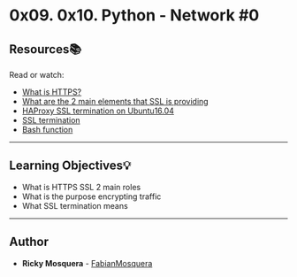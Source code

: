 # 0x09. 0x10. Python - Network #0

## Resources:books:
Read or watch:
* [What is HTTPS?](https://www.instantssl.com/http-vs-https)
* [What are the 2 main elements that SSL is providing](https://www.sslshopper.com/why-ssl-the-purpose-of-using-ssl-certificates.html)
* [HAProxy SSL termination on Ubuntu16.04](https://devops.ionos.com/tutorials/install-and-configure-haproxy-load-balancer-on-ubuntu-1604/)
* [SSL termination](https://en.wikipedia.org/wiki/TLS_termination_proxy)
* [Bash function](http://tldp.org/LDP/abs/html/complexfunct.html)

---
## Learning Objectives:bulb:

* What is HTTPS SSL 2 main roles
* What is the purpose encrypting traffic
* What SSL termination means
---
## Author
* **Ricky Mosquera** - [FabianMosquera](https://twitter.com/MosqueraR98)